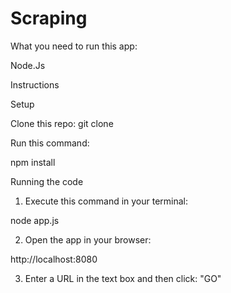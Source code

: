 # Scraping
What you need to run this app:

Node.Js

Instructions

Setup

Clone this repo:
git clone 

Run this command:

npm install

Running the code

1) Execute this command in your terminal:

node app.js

2) Open the app in your browser:

http://localhost:8080

3) Enter a URL in the text box and then click: "GO"

